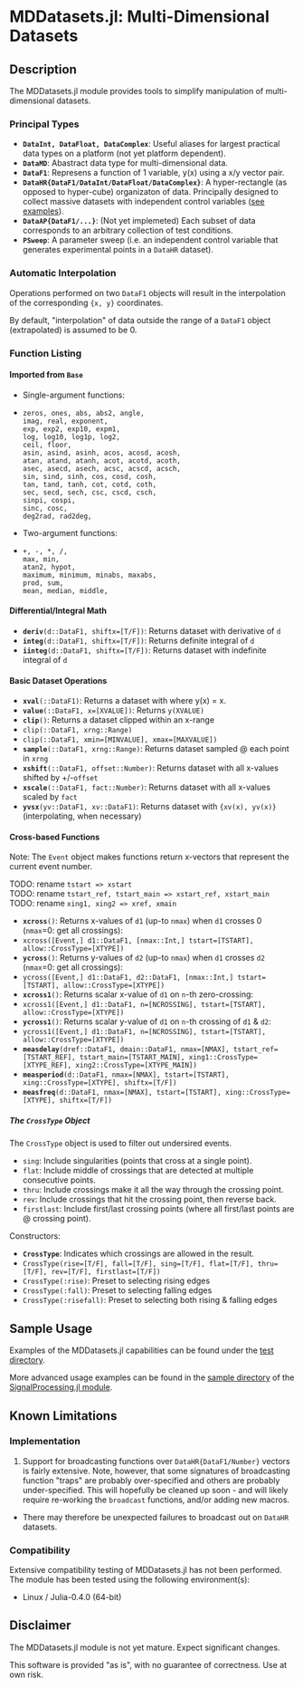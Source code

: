 # MDDatasets.jl: Multi-Dimensional Datasets

## Description

The MDDatasets.jl module provides tools to simplify manipulation of multi-dimensional datasets.

### Principal Types

 - **`DataInt, DataFloat, DataComplex`**: Useful aliases for largest practical data types on a platform (not yet platform dependent).
 - **`DataMD`**: Abastract data type for multi-dimensional data.
 - **`DataF1`**: Represens a function of 1 variable, y(x) using a x/y vector pair.
 - **`DataHR{DataF1/DataInt/DataFloat/DataComplex}`**: A hyper-rectangle (as opposed to hyper-cube) organizaton of data.  Principally designed to collect massive datasets with independent control variables ([see examples](#SampleUsage)).
 - **`DataAP{DataF1/...}`**: (Not yet implemeted) Each subset of data corresponds to an arbitrary collection of test conditions.
 - **`PSweep`**: A parameter sweep (i.e. an independent control variable that generates experimental points in a `DataHR` dataset).


### Automatic Interpolation

Operations performed on two `DataF1` objects will result in the interpolation of the corresponding `{x, y}` coordinates.

By default, "interpolation" of data outside the range of a `DataF1` object (extrapolated) is assumed to be 0.

### Function Listing

#### Imported from `Base`

 - Single-argument functions:

  - `zeros, ones, abs, abs2, angle,`
<br>`imag, real, exponent,`
<br>`exp, exp2, exp10, expm1,`
<br>`log, log10, log1p, log2,`
<br>`ceil, floor,`
<br>`asin, asind, asinh, acos, acosd, acosh,`
<br>`atan, atand, atanh, acot, acotd, acoth,`
<br>`asec, asecd, asech, acsc, acscd, acsch,`
<br>`sin, sind, sinh, cos, cosd, cosh,`
<br>`tan, tand, tanh, cot, cotd, coth,`
<br>`sec, secd, sech, csc, cscd, csch,`
<br>`sinpi, cospi,`
<br>`sinc, cosc,`
<br>`deg2rad, rad2deg,`

 - Two-argument functions:

  - `+, -, *, /,`
<br>`max, min,`
<br>`atan2, hypot,`
<br>`maximum, minimum, minabs, maxabs,`
<br>`prod, sum,`
<br>`mean, median, middle,`

#### Differential/Integral Math

 - **`deriv`**`(d::DataF1, shiftx=[T/F])`: Returns dataset with derivative of `d`
 - **`integ`**`(d::DataF1, shiftx=[T/F])`: Returns definite integral of `d`
 - **`iinteg`**`(d::DataF1, shiftx=[T/F])`: Returns dataset with indefinite integral of `d`

#### Basic Dataset Operations
 - **`xval`**`(::DataF1)`: Returns a dataset with where y(x) = x.
 - **`value`**`(::DataF1, x=[XVALUE])`: Returns `y(XVALUE)`
 - **`clip`**`()`: Returns a dataset clipped within an x-range
  - `clip(::DataF1, xrng::Range)`
  - `clip(::DataF1, xmin=[MINVALUE], xmax=[MAXVALUE])`
 - **`sample`**`(::DataF1, xrng::Range)`: Returns dataset sampled @ each point in `xrng`
 - **`xshift`**`(::DataF1, offset::Number)`: Returns dataset with all x-values shifted by +/-`offset`
 - **`xscale`**`(::DataF1, fact::Number)`: Returns dataset with all x-values scaled by `fact`
 - **`yvsx`**`(yv::DataF1, xv::DataF1)`: Returns dataset with `{xv(x), yv(x)}` (interpolating, when necessary)

#### Cross-based Functions

Note: The `Event` object makes functions return x-vectors that represent the current event number.

TODO: rename `tstart => xstart`
<br>TODO: rename `tstart_ref, tstart_main => xstart_ref, xstart_main`
<br>TODO: rename `xing1, xing2 => xref, xmain`

 - **`xcross`**`()`: Returns x-values of `d1` (up-to `nmax`) when `d1` crosses 0 (`nmax`=0: get all crossings):
  - `xcross([Event,] d1::DataF1, [nmax::Int,] tstart=[TSTART], allow::CrossType=[XTYPE])`
 - **`ycross`**`()`: Returns y-values of `d2` (up-to `nmax`) when `d1` crosses `d2` (`nmax`=0: get all crossings):
  - `ycross([Event,] d1::DataF1, d2::DataF1, [nmax::Int,] tstart=[TSTART], allow::CrossType=[XTYPE])`
 - **`xcross1`**`()`: Returns scalar x-value of `d1` on `n`-th zero-crossing:
  - `xcross1([Event,] d1::DataF1, n=[NCROSSING], tstart=[TSTART], allow::CrossType=[XTYPE])`
 - **`ycross1`**`()`: Returns scalar y-value of `d1` on `n`-th crossing of `d1` & `d2`:
  - `ycross1([Event,] d1::DataF1, n=[NCROSSING], tstart=[TSTART], allow::CrossType=[XTYPE])`
 - **`measdelay`**`(dref::DataF1, dmain::DataF1, nmax=[NMAX], tstart_ref=[TSTART_REF], tstart_main=[TSTART_MAIN], xing1::CrossType=[XTYPE_REF], xing2::CrossType=[XTYPE_MAIN])`
 - **`measperiod`**`(d::DataF1, nmax=[NMAX], tstart=[TSTART], xing::CrossType=[XTYPE], shiftx=[T/F])`
 - **`measfreq`**`(d::DataF1, nmax=[NMAX], tstart=[TSTART], xing::CrossType=[XTYPE], shiftx=[T/F])`

##### The `CrossType` Object

The `CrossType` object is used to filter out undersired events.

 - `sing`: Include singularities (points that cross at a single point).
 - `flat`: Include middle of crossings that are detected at multiple consecutive points.
 - `thru`: Include crossings make it all the way through the crossing point.
 - `rev`: Include crossings that hit the crossing point, then reverse back.
 - `firstlast`: Include first/last crossing points (where all first/last points are @ crossing point).

Constructors:

 - **`CrossType`**: Indicates which crossings are allowed in the result.
  - `CrossType(rise=[T/F], fall=[T/F], sing=[T/F], flat=[T/F], thru=[T/F], rev=[T/F], firstlast=[T/F])`
  - `CrossType(:rise)`: Preset to selecting rising edges
  - `CrossType(:fall)`: Preset to selecting falling edges
  - `CrossType(:risefall)`: Preset to selecting both rising & falling edges

<a name="SampleUsage"></a>
## Sample Usage

Examples of the MDDatasets.jl capabilities can be found under the [test directory](test/).

More advanced usage examples can be found in the [sample directory](https://github.com/ma-laforge/SignalProcessing.jl/tree/master/sample) of the [SignalProcessing.jl module](https://github.com/ma-laforge/SignalProcessing.jl).

## Known Limitations

### Implementation

 1. Support for broadcasting functions over `DataHR{DataF1/Number}` vectors is fairly extensive.  Note, however, that some signatures of broadcasting function "traps" are probably over-specified and others are probably under-specified.  This will hopefully be cleaned up soon - and will likely require re-working the `broadcast` functions, and/or adding new macros.
  - There may therefore be unexpected failures to broadcast out on `DataHR` datasets.

### Compatibility

Extensive compatibility testing of MDDatasets.jl has not been performed.  The module has been tested using the following environment(s):

 - Linux / Julia-0.4.0 (64-bit)

## Disclaimer

The MDDatasets.jl module is not yet mature.  Expect significant changes.

This software is provided "as is", with no guarantee of correctness.  Use at own risk.
